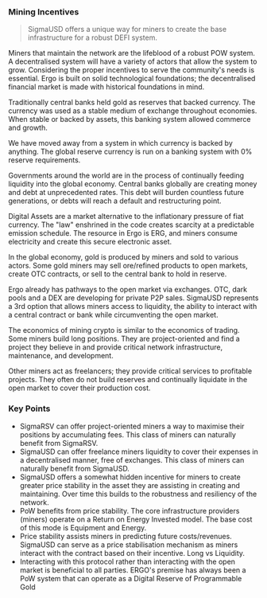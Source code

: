 
### Mining Incentives
>
> SigmaUSD offers a unique way for miners to create the base infrastructure for a robust DEFI system.

Miners that maintain the network are the lifeblood of a robust POW system. A decentralised system will have a variety of actors that allow the system to grow. Considering the proper incentives to serve the community's needs is essential. Ergo is built on solid technological foundations; the decentralised financial market is made with historical foundations in mind.

Traditionally central banks held gold as reserves that backed currency. The currency was used as a stable medium of exchange throughout economies. When stable or backed by assets, this banking system allowed commerce and growth.

We have moved away from a system in which currency is backed by anything. The global reserve currency is run on a banking system with 0% reserve requirements.

Governments around the world are in the process of continually feeding liquidity into the global economy. Central banks globally are creating money and debt at unprecedented rates. This debt will burden countless future generations, or debts will reach a default and restructuring point.

Digital Assets are a market alternative to the inflationary pressure of fiat currency. The "law" enshrined in the code creates scarcity at a predictable emission schedule. The resource in Ergo is ERG, and miners consume electricity and create this secure electronic asset.

In the global economy, gold is produced by miners and sold to various actors. Some gold miners may sell ore/refined products to open markets, create OTC contracts, or sell to the central bank to hold in reserve.

Ergo already has pathways to the open market via exchanges. OTC, dark pools and a DEX are developing for private P2P sales. SigmaUSD represents a 3rd option that allows miners access to liquidity, the ability to interact with a central contract or bank while circumventing the open market.

The economics of mining crypto is similar to the economics of trading. Some miners build long positions. They are project-oriented and find a project they believe in and provide critical network infrastructure, maintenance, and development.

Other miners act as freelancers; they provide critical services to profitable projects. They often do not build reserves and continually liquidate in the open market to cover their production cost.

### Key Points

- SigmaRSV can offer project-oriented miners a way to maximise their positions by accumulating fees. This class of miners can naturally benefit from SigmaRSV.
- SigmaUSD can offer freelance miners liquidity to cover their expenses in a decentralised manner, free of exchanges. This class of miners can naturally benefit from SigmaUSD.
- SigmaUSD offers a somewhat hidden incentive for miners to create greater price stability in the asset they are assisting in creating and maintaining. Over time this builds to the robustness and resiliency of the network.
- PoW benefits from price stability. The core infrastructure providers (miners) operate on a Return on Energy Invested model. The base cost of this mode is Equipment and Energy.
- Price stability assists miners in predicting future costs/revenues. SigmaUSD can serve as a price stabilisation mechanism as miners interact with the contract based on their incentive. Long vs Liquidity.
- Interacting with this protocol rather than interacting with the open market is beneficial to all parties.
ERGO's premise has always been a PoW system that can operate as a Digital Reserve of Programmable Gold
